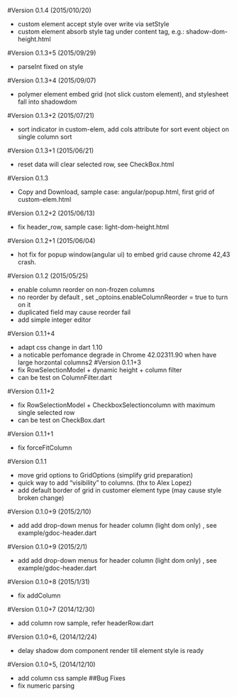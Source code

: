 #Version 0.1.4 (2015/010/20)
- custom element accept style over write via setStyle
- custom element absorb style tag under content tag, e.g.: shadow-dom-height.html



#Version 0.1.3+5 (2015/09/29)
- parseInt fixed on style


#Version 0.1.3+4 (2015/09/07)
- polymer element embed grid (not slick custom element), and stylesheet fall into shadowdom


#Version 0.1.3+2 (2015/07/21)
- sort indicator in custom-elem, add cols attribute for sort event object on single column sort

#Version 0.1.3+1 (2015/06/21)
- reset data will clear selected row, see CheckBox.html

#Version 0.1.3
- Copy and Download, sample case: angular/popup.html, first grid of custom-elem.html

#Version 0.1.2+2 (2015/06/13)
- fix header_row, sample case: light-dom-height.html


#Version 0.1.2+1 (2015/06/04)
- hot fix for popup window(angular ui) to embed grid cause chrome 42,43 crash.
 

#Version 0.1.2 (2015/05/25)
- enable column reorder on non-frozen columns
- no reorder by default , set _optoins.enableColumnReorder = true to turn on it
- duplicated field may cause reorder fail 
- add simple integer editor

#Version 0.1.1+4
- adapt css change in dart 1.10
- a noticable perfomance degrade in Chrome 42.02311.90 when have large horzontal columns2
#Version 0.1.1+3
- fix RowSelectionModel + dynamic height + column filter
- can be test on ColumnFilter.dart

#Version 0.1.1+2
- fix RowSelectionModel + CheckboxSelectioncolumn with maximum single selected row
- can be test on CheckBox.dart

#Version 0.1.1+1
- fix forceFitColumn

#Version 0.1.1 
- move grid options to GridOptions (simplify grid preparation)
- quick way to add “visibility” to columns. (thx to Alex Lopez)
- add default border of grid in customer element type (may cause style broken change)

#Version 0.1.0+9 (2015/2/10)
- add add drop-down menus for header column (light dom only) , see example/gdoc-header.dart

#Version 0.1.0+9 (2015/2/1)
- add add drop-down menus for header column (light dom only) , see example/gdoc-header.dart

#Version 0.1.0+8 (2015/1/31)
- fix addColumn 

#Version 0.1.0+7 (2014/12/30)
- add column row sample, refer headerRow.dart 

#Version 0.1.0+6, (2014/12/24)
- delay shadow dom component render till element style is ready

#Version 0.1.0+5, (2014/12/10)
- add column css sample
##Bug Fixes
- fix numeric parsing



